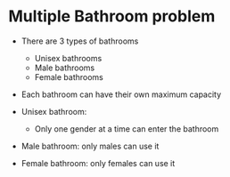# Multiple Bathroom problem


- There are 3 types of bathrooms
    - Unisex bathrooms
    - Male bathrooms
    - Female bathrooms
- Each bathroom can have their own maximum capacity

- Unisex bathroom:
    - Only one gender at a time can enter the bathroom
- Male bathroom: only males can use it
- Female bathroom: only females can use it
